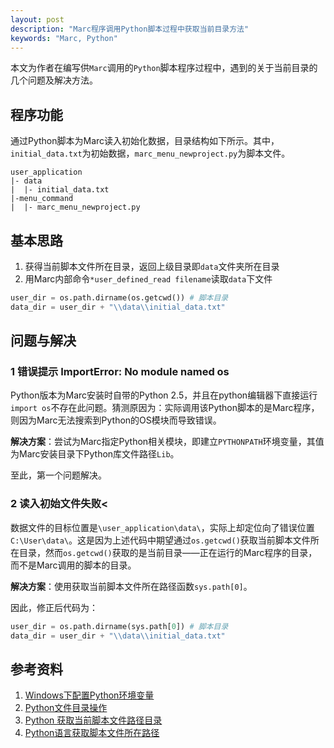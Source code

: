 ```yaml
---
layout: post
description: "Marc程序调用Python脚本过程中获取当前目录方法"
keywords: "Marc, Python"
---
```


本文为作者在编写供`Marc`调用的`Python`脚本程序过程中，遇到的关于当前目录的几个问题及解决方法。

## 程序功能

通过Python脚本为Marc读入初始化数据，目录结构如下所示。其中，`initial_data.txt`为初始数据，`marc_menu_newproject.py`为脚本文件。

```
user_application
|- data
|  |- initial_data.txt
|-menu_command
|  |- marc_menu_newproject.py
```

## 基本思路

1. 获得当前脚本文件所在目录，返回上级目录即`data`文件夹所在目录
2. 用Marc内部命令`*user_defined_read filename`读取`data`下文件

```python
user_dir = os.path.dirname(os.getcwd()) # 脚本目录
data_dir = user_dir + "\\data\\initial_data.txt"
```

## 问题与解决

### 1 错误提示 ImportError: No module named os

Python版本为Marc安装时自带的Python 2.5，并且在python编辑器下直接运行`import os`不存在此问题。猜测原因为：实际调用该Python脚本的是Marc程序，则因为Marc无法搜索到Python的OS模块而导致错误。

**解决方案**：尝试为Marc指定Python相关模块，即建立`PYTHONPATH`环境变量，其值为Marc安装目录下Python库文件路径`Lib`。

至此，第一个问题解决。

### 2 读入初始文件失败<

数据文件的目标位置是`\user_application\data\`，实际上却定位向了错误位置`C:\User\data\`。这是因为上述代码中期望通过`os.getcwd()`获取当前脚本文件所在目录，然而`os.getcwd()`获取的是当前目录——正在运行的Marc程序的目录，而不是Marc调用的脚本的目录。

**解决方案**：使用获取当前脚本文件所在路径函数`sys.path[0]`。

因此，修正后代码为：
```python
user_dir = os.path.dirname(sys.path[0]) # 脚本目录
data_dir = user_dir + "\\data\\initial_data.txt"
```

## 参考资料

1. [Windows下配置Python环境变量](http://www.cnblogs.com/qiyeshublog/archive/2012/01/24/2329162.html)
2. [Python文件目录操作](http://www.cnblogs.com/xuxm2007/archive/2010/08/09/1795504.html)
3. [Python 获取当前脚本文件路径目录](http://www.cnblogs.com/pchgo/archive/2011/09/19/2181248.html)
4. [Python语言获取脚本文件所在路径](http://blog.csdn.net/bupteinstein/article/details/6534177)